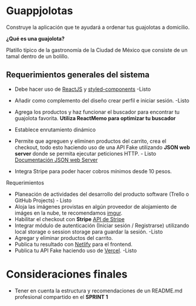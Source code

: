 
# Guappjolotas

Construye la aplicación que te ayudará a ordenar tus guajolotas a domicilio.

**¿Qué es una guajolota?**

Platillo típico de la gastronomía de la Ciudad de México que consiste de un tamal dentro de un bolillo.

## Requerimientos generales del sistema

- Debe hacer uso de [ReactJS](https://es.reactjs.org/) y [styled-components](https://styled-components.com/) -Listo

- Añadir como complemento del diseño crear perfil e iniciar sesión. -Listo

- Agrega los productos y haz funcionar el buscador para encontrar tu guajolota favorita. 
**Utiliza ReactMemo para optimizar tu buscador**

- Establece enrutamiento dinámico

- Permite que agreguen y eliminen productos del carrito, crea el checkout, todo esto haciendo uso de una API Fake utilizando **JSON web server** donde se permita ejecutar peticiones HTTP. - Listo
[Documentación JSON web Server](https://github.com/typicode/json-server) 

- Integra Stripe para poder hacer cobros mínimos desde 10 pesos.

Requerimientos

- Planeación de actividades del desarrollo del producto software (Trello o GitHub Projects) - Listo
- Aloja las imágenes provistas en algún proveedor de alojamiento de imáges en la nube, te recomendamos [imgur](https://imgur.com/).
- Habilitar el checkout con **Stripe** [API de Stripe](https://stripe.com/docs/api)
- Integrar módulo de autenticación (Iniciar sesión / Registrarse) utilizando local storage o session storage para guardar la sesión. -Listo
- Agregar y eliminar productos del carrito.
- Publica tu resultado con [Netlify](https://www.netlify.com/) para el frontend.
- Publica tu API Fake haciendo uso de [Vercel](https://vercel.com/). -Listo


# Consideraciones finales

- Tener en cuenta la estructura y recomendaciones de un README.md profesional compartido en el **SPRINT 1**